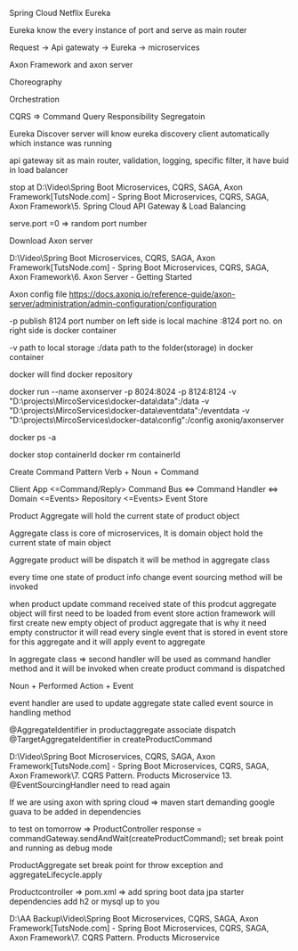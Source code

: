 Spring Cloud Netflix Eureka

Eureka know the every instance of port and serve as main router


Request -> Api gatewaty -> Eureka -> microservices


Axon Framework and axon server

Choreography

Orchestration 

CQRS => Command Query Responsibility Segregatoin



Eureka Discover server will know eureka discovery client automatically which instance was running

api gateway sit as main router, validation, logging, specific filter, it have buid in load balancer 

stop at D:\Video\Spring Boot Microservices, CQRS, SAGA, Axon Framework\[TutsNode.com] - Spring Boot Microservices, CQRS, SAGA, Axon Framework\5. Spring Cloud API Gateway & Load Balancing

serve.port =0 => random port number


Download Axon server

D:\Video\Spring Boot Microservices, CQRS, SAGA, Axon Framework\[TutsNode.com] - Spring Boot Microservices, CQRS, SAGA, Axon Framework\6. Axon Server - Getting Started

Axon config file
https://docs.axoniq.io/reference-guide/axon-server/administration/admin-configuration/configuration


-p publish  8124 port number on left side is local machine :8124 port no. on right side is docker container 

-v path to local storage :/data path to the folder(storage) in docker container 

docker will find docker repository 

docker run 	--name axonserver -p 8024:8024 -p 8124:8124 -v "D:\projects\MircoServices\docker-data\data":/data -v "D:\projects\MircoServices\docker-data\eventdata":/eventdata -v "D:\projects\MircoServices\docker-data\config":/config axoniq/axonserver


docker ps -a

docker stop containerId
docker rm containerId



Create Command Pattern
Verb + Noun + Command


Client App <=Command/Reply> Command Bus <=> Command Handler <=> Domain <=Events> Repository <=Events> Event Store

Product Aggregate will hold the current state of product object

Aggregate class is core of microservices, It is domain object hold the current state of main object

Aggregate product will be dispatch it will be method in aggregate class

every time one state of product info change event sourcing method will be invoked

when product update command received state of this prodcut aggregate object will first need to be loaded from event store 
action framework will first create new empty object of product aggregate that is why it need empty constructor 
it will read every single event that is stored in event store for this aggregate and it will apply event to aggregate


In aggregate class => second handler will be used as command handler method and it will be invoked when create product command is dispatched


Noun + Performed Action + Event

event handler are used to update aggregate state called event source in handling method 

@AggregateIdentifier in productaggregate associate dispatch @TargetAggregateIdentifier in createProductCommand



D:\Video\Spring Boot Microservices, CQRS, SAGA, Axon Framework\[TutsNode.com] - Spring Boot Microservices, CQRS, SAGA, Axon Framework\7. CQRS Pattern. Products Microservice
13. @EventSourcingHandler need to read again


If we are using axon with spring cloud => maven start demanding google guava to be added in dependencies


to test on tomorrow =>
ProductController
response = commandGateway.sendAndWait(createProductCommand);
set break point and running as debug mode 


ProductAggregate set break point for throw exception
and aggregateLifecycle.apply


Productcontroller => pom.xml => add spring boot data jpa starter dependencies
add h2 or mysql up to you

D:\AA Backup\Video\Spring Boot Microservices, CQRS, SAGA, Axon Framework\[TutsNode.com] - Spring Boot Microservices, CQRS, SAGA, Axon Framework\7. CQRS Pattern. Products Microservice